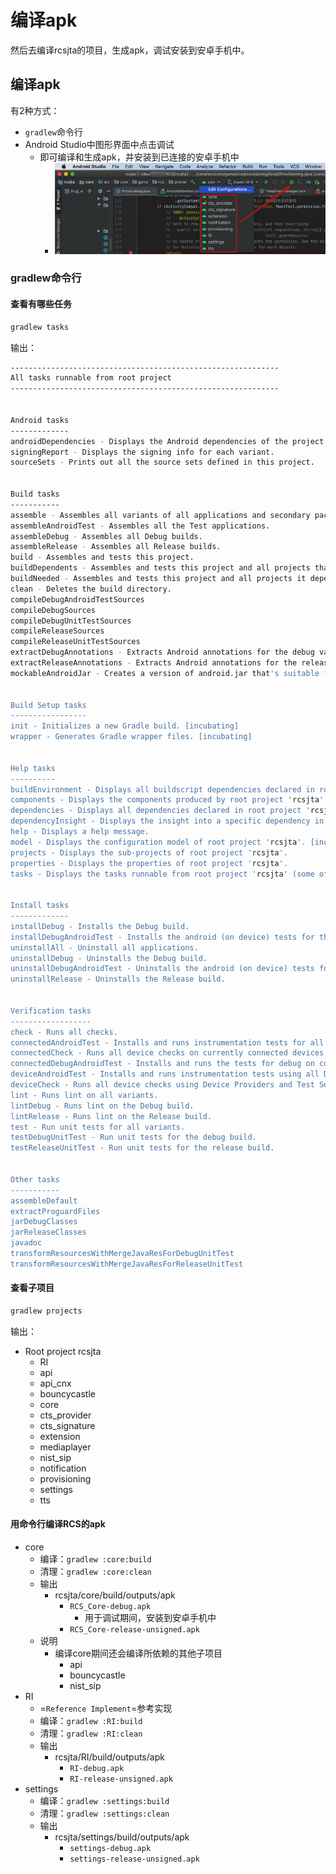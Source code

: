 # 编译apk

然后去编译rcsjta的项目，生成apk，调试安装到安卓手机中。

## 编译apk

有2种方式：

* `gradlew`命令行
* Android Studio中图形界面中点击调试
  * 即可编译和生成apk，并安装到已连接的安卓手机中
    * ![rcsjta_android_studio_debug_projects](../assets/img/rcsjta_android_studio_debug_projects.png)

### gradlew命令行

#### 查看有哪些任务

```bash
gradlew tasks
```

输出：

```bash
------------------------------------------------------------
All tasks runnable from root project
------------------------------------------------------------


Android tasks
-------------
androidDependencies - Displays the Android dependencies of the project.
signingReport - Displays the signing info for each variant.
sourceSets - Prints out all the source sets defined in this project.


Build tasks
-----------
assemble - Assembles all variants of all applications and secondary packages.
assembleAndroidTest - Assembles all the Test applications.
assembleDebug - Assembles all Debug builds.
assembleRelease - Assembles all Release builds.
build - Assembles and tests this project.
buildDependents - Assembles and tests this project and all projects that depend on it.
buildNeeded - Assembles and tests this project and all projects it depends on.
clean - Deletes the build directory.
compileDebugAndroidTestSources
compileDebugSources
compileDebugUnitTestSources
compileReleaseSources
compileReleaseUnitTestSources
extractDebugAnnotations - Extracts Android annotations for the debug variant into the archive file
extractReleaseAnnotations - Extracts Android annotations for the release variant into the archive file
mockableAndroidJar - Creates a version of android.jar that's suitable for unit tests.


Build Setup tasks
-----------------
init - Initializes a new Gradle build. [incubating]
wrapper - Generates Gradle wrapper files. [incubating]


Help tasks
----------
buildEnvironment - Displays all buildscript dependencies declared in root project 'rcsjta'.
components - Displays the components produced by root project 'rcsjta'. [incubating]
dependencies - Displays all dependencies declared in root project 'rcsjta'.
dependencyInsight - Displays the insight into a specific dependency in root project 'rcsjta'.
help - Displays a help message.
model - Displays the configuration model of root project 'rcsjta'. [incubating]
projects - Displays the sub-projects of root project 'rcsjta'.
properties - Displays the properties of root project 'rcsjta'.
tasks - Displays the tasks runnable from root project 'rcsjta' (some of the displayed tasks may belong to subprojects).


Install tasks
-------------
installDebug - Installs the Debug build.
installDebugAndroidTest - Installs the android (on device) tests for the Debug build.
uninstallAll - Uninstall all applications.
uninstallDebug - Uninstalls the Debug build.
uninstallDebugAndroidTest - Uninstalls the android (on device) tests for the Debug build.
uninstallRelease - Uninstalls the Release build.


Verification tasks
------------------
check - Runs all checks.
connectedAndroidTest - Installs and runs instrumentation tests for all flavors on connected devices.
connectedCheck - Runs all device checks on currently connected devices.
connectedDebugAndroidTest - Installs and runs the tests for debug on connected devices.
deviceAndroidTest - Installs and runs instrumentation tests using all Device Providers.
deviceCheck - Runs all device checks using Device Providers and Test Servers.
lint - Runs lint on all variants.
lintDebug - Runs lint on the Debug build.
lintRelease - Runs lint on the Release build.
test - Run unit tests for all variants.
testDebugUnitTest - Run unit tests for the debug build.
testReleaseUnitTest - Run unit tests for the release build.


Other tasks
-----------
assembleDefault
extractProguardFiles
jarDebugClasses
jarReleaseClasses
javadoc
transformResourcesWithMergeJavaResForDebugUnitTest
transformResourcesWithMergeJavaResForReleaseUnitTest
```


#### 查看子项目

```bash
gradlew projects
```

输出：

* Root project rcsjta
  * RI
  * api
  * api_cnx
  * bouncycastle
  * core
  * cts_provider
  * cts_signature
  * extension
  * mediaplayer
  * nist_sip
  * notification
  * provisioning
  * settings
  * tts

#### 用命令行编译RCS的apk

* core
  * 编译：`gradlew :core:build`
  * 清理：`gradlew :core:clean`
  * 输出
    * rcsjta/core/build/outputs/apk
      * `RCS_Core-debug.apk`
        * 用于调试期间，安装到安卓手机中
      * `RCS_Core-release-unsigned.apk`
  * 说明
    * 编译core期间还会编译所依赖的其他子项目
      * api
      * bouncycastle
      * nist_sip
* RI
  * =`Reference Implement`=参考实现
  * 编译：`gradlew :RI:build`
  * 清理：`gradlew :RI:clean`
  * 输出
    * rcsjta/RI/build/outputs/apk
      * `RI-debug.apk`
      * `RI-release-unsigned.apk`
* settings
  * 编译：`gradlew :settings:build`
  * 清理：`gradlew :settings:clean`
  * 输出
    * rcsjta/settings/build/outputs/apk
      * `settings-debug.apk`
      * `settings-release-unsigned.apk`
